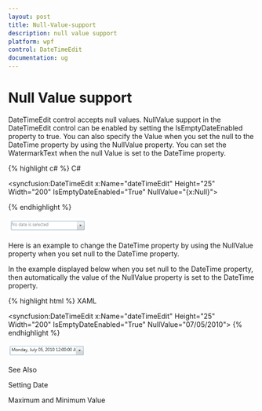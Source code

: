 ```yaml
---
layout: post
title: Null-Value-support
description: null value support
platform: wpf
control: DateTimeEdit
documentation: ug
---
```


# Null Value support

DateTimeEdit control accepts null values. NullValue support in the DateTimeEdit control can be enabled by setting the IsEmptyDateEnabled property to true. You can also specify the Value when you set the null to the DateTime property by using the NullValue property.  You can set the WatermarkText when the null Value is set to the DateTime property.



{% highlight c# %}
C#

<syncfusion:DateTimeEdit x:Name="dateTimeEdit" Height="25" Width="200"                          IsEmptyDateEnabled="True" NullValue="{x:Null}">

{% endhighlight %}

![](Null-Value-support_images/Null-Value-support_img1.png)





Here is an example to change the DateTime property by using the NullValue property when you set null to the DateTime property.

In the example displayed below when you set null to the DateTime property, then automatically the value of the NullValue property is set to the DateTime property.


{% highlight html %}
XAML

<syncfusion:DateTimeEdit x:Name="dateTimeEdit" Height="25" Width="200"                          IsEmptyDateEnabled="True" NullValue="07/05/2010">
{% endhighlight  %}


![](Null-Value-support_images/Null-Value-support_img2.png)


See Also

Setting Date

Maximum and Minimum Value


